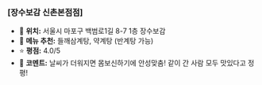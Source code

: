 ### [장수보감 신촌본점점]
- 📍 **위치:** 서울시 마포구 백범로1길 8-7 1층 장수보감 
- 🍴 **메뉴 추천:** 들깨삼계탕, 약계탕 (반계탕 가능)
- ⭐ **평점:** 4.0/5
- 💬 **코멘트:** 날씨가 더워지면 몸보신하기에 안성맞춤! 같이 간 사람 모두 맛있다고 정평! 